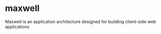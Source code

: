 # maxwell
Maxwell is an application architecture designed for building client-side web applications
